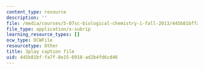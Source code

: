 ```yaml
---
content_type: resource
description: ''
file: /media/courses/5-07sc-biological-chemistry-i-fall-2013/445b81bffa7f8e158910ad2b4fd6cd46_zdage-Lp8m4.srt
file_type: application/x-subrip
learning_resource_types: []
ocw_type: OCWFile
resourcetype: Other
title: 3play caption file
uid: 445b81bf-fa7f-8e15-8910-ad2b4fd6cd46
---
```

